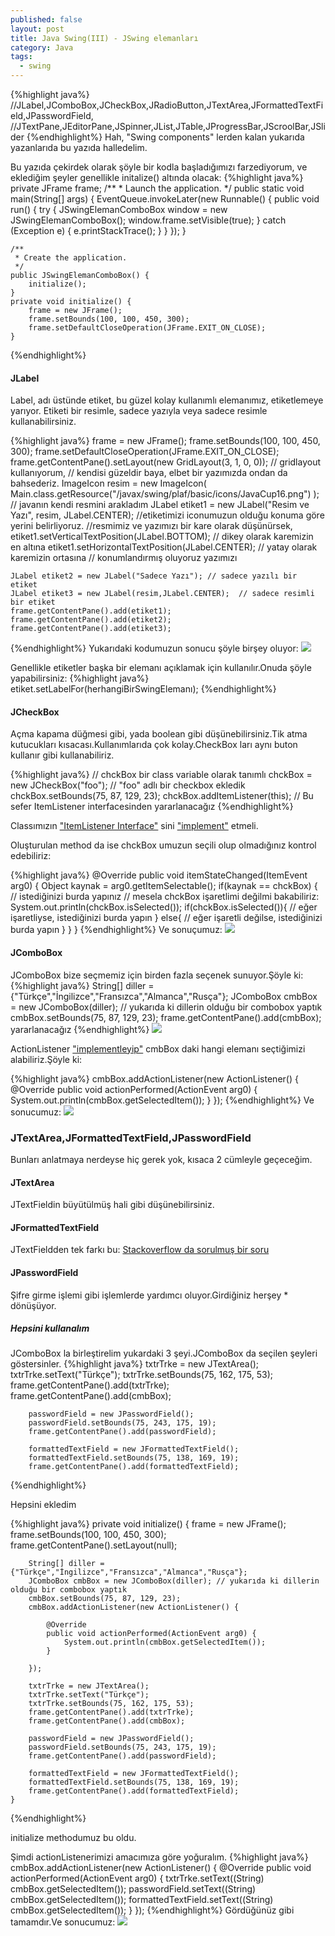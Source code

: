 ```yaml
---
published: false
layout: post
title: Java Swing(III) - JSwing elemanları
category: Java
tags:
  - swing
---
```

{%highlight java%}
//JLabel,JComboBox,JCheckBox,JRadioButton,JTextArea,JFormattedTextField,JPasswordField,
//JTextPane,JEditorPane,JSpinner,JList,JTable,JProgressBar,JScroolBar,JSlider
{%endhighlight%}
Hah, "Swing components" lerden kalan yukarıda yazanlarıda bu yazıda halledelim.

Bu yazıda çekirdek olarak şöyle bir kodla başladığımızı farzediyorum, ve eklediğim şeyler genellikle initalize() altında olacak:
{%highlight java%}
	private JFrame frame;
	/**
	 * Launch the application.
	 */
	public static void main(String[] args) {
		EventQueue.invokeLater(new Runnable() {
			public void run() {
				try {
					JSwingElemanComboBox window = new JSwingElemanComboBox();
					window.frame.setVisible(true);
				} catch (Exception e) {
					e.printStackTrace();
				}
			}
		});
	}

	/**
	 * Create the application.
	 */
	public JSwingElemanComboBox() {
		initialize();
	}
	private void initialize() {
		frame = new JFrame();
		frame.setBounds(100, 100, 450, 300);
		frame.setDefaultCloseOperation(JFrame.EXIT_ON_CLOSE);
	}
{%endhighlight%}
#### JLabel

Label, adı üstünde etiket, bu güzel kolay kullanımlı elemanımız, etiketlemeye yarıyor.
Etiketi bir resimle, sadece yazıyla veya sadece resimle kullanabilirsiniz.

{%highlight java%}
	frame = new JFrame();
	frame.setBounds(100, 100, 450, 300);
	frame.setDefaultCloseOperation(JFrame.EXIT_ON_CLOSE);
	frame.getContentPane().setLayout(new GridLayout(3, 1, 0, 0)); 
    // gridlayout kullanıyorum,
    // kendisi güzeldir baya, elbet bir yazımızda ondan da bahsederiz.
    ImageIcon resim =  new ImageIcon(
        Main.class.getResource("/javax/swing/plaf/basic/icons/JavaCup16.png")
    ); // javanın kendi resmini arakladım
	JLabel etiket1 = new JLabel("Resim ve Yazı",
                 resim,
                 JLabel.CENTER);
	//etiketimizi iconumuzun olduğu konuma göre yerini belirliyoruz.
	//resmimiz ve yazımızı bir kare olarak düşünürsek, 
	etiket1.setVerticalTextPosition(JLabel.BOTTOM); // dikey olarak karemizin en altına
	etiket1.setHorizontalTextPosition(JLabel.CENTER); // yatay olarak karemizin ortasına
	// konumlandırmış oluyoruz yazımızı
  
	JLabel etiket2 = new JLabel("Sadece Yazı"); // sadece yazılı bir etiket
	JLabel etiket3 = new JLabel(resim,JLabel.CENTER);  // sadece resimli bir etiket
	frame.getContentPane().add(etiket1);
	frame.getContentPane().add(etiket2);
	frame.getContentPane().add(etiket3);
        
{%endhighlight%}
Yukarıdaki kodumuzun sonucu şöyle birşey oluyor:
<img src="/images/javaswing/javaswing3/1.png" />

Genellikle etiketler başka bir elemanı açıklamak için kullanılır.Onuda şöyle yapabilirsiniz:
{%highlight java%}
	etiket.setLabelFor(herhangiBirSwingElemanı);
{%endhighlight%}

#### JCheckBox
Açma kapama düğmesi gibi, yada boolean gibi düşünebilirsiniz.Tik atma kutucukları kısacası.Kullanımlarıda çok kolay.CheckBox ları aynı buton kullanır gibi kullanabiliriz.

{%highlight java%}
	// chckBox bir class variable olarak tanımlı
	chckBox = new JCheckBox("foo"); // "foo" adlı bir checkbox ekledik
	chckBox.setBounds(75, 87, 129, 23);
    chckBox.addItemListener(this); // Bu sefer ItemListener interfacesinden yararlanacağız
{%endhighlight%}

Classımızın ["ItemListener Interface"](https://docs.oracle.com/javase/7/docs/api/java/awt/event/ItemListener.html) sini ["implement"](http://selimkaratas.com.tr/wp/javada-interface.html) etmeli.

Oluşturulan method da ise chckBox umuzun seçili olup olmadığınız kontrol edebiliriz:

{%highlight java%}
	@Override
	public void itemStateChanged(ItemEvent arg0) {
		Object kaynak = arg0.getItemSelectable();
		if(kaynak == chckBox) {
        	// istediğinizi burda yapınız
            // mesela chckBox işaretlimi değilmi bakabiliriz:
        	System.out.println(chckBox.isSelected());
			if(chckBox.isSelected()){
            	// eğer işaretliyse, istediğinizi burda yapın
            }
            else{
            	// eğer işaretli değilse, istediğinizi burda yapın
            }
		}
	}
{%endhighlight%}
Ve sonuçumuz:
<img src="/images/javaswing/javaswing3/2.gif" />

#### JComboBox

JComboBox bize seçmemiz için birden fazla seçenek sunuyor.Şöyle ki:
{%highlight java%}
	String[] diller = {"Türkçe","İngilizce","Fransızca","Almanca","Rusça"};
	JComboBox cmbBox = new JComboBox(diller); // yukarıda ki dillerin olduğu bir combobox yaptık
	cmbBox.setBounds(75, 87, 129, 23);
    frame.getContentPane().add(cmbBox);
yararlanacağız
{%endhighlight%}
<img src="/images/javaswing/javaswing3/3.png" />

ActionListener ["implementleyip"](http://selimkaratas.com.tr/wp/javada-interface.html) cmbBox daki hangi elemanı seçtiğimizi alabiliriz.Şöyle ki:

{%highlight java%}
		cmbBox.addActionListener(new ActionListener() {
			@Override
			public void actionPerformed(ActionEvent arg0) {
				System.out.println(cmbBox.getSelectedItem());
			}
		});
{%endhighlight%}
Ve sonucumuz:
<img src="/images/javaswing/javaswing3/4.gif" />

### JTextArea,JFormattedTextField,JPasswordField
Bunları anlatmaya nerdeyse hiç gerek yok, kısaca 2 cümleyle geçeceğim.

#### JTextArea
JTextFieldin büyütülmüş hali gibi düşünebilirsiniz.

#### JFormattedTextField
JTextFieldden tek farkı bu:
[Stackoverflow da sorulmuş bir soru](https://stackoverflow.com/questions/21190260/jformattedtextfield-instead-of-jtextfield)

#### JPasswordField
Şifre girme işlemi gibi işlemlerde yardımcı oluyor.Girdiğiniz herşey * dönüşüyor.

##### Hepsini kullanalım
JComboBox la birleştirelim yukardaki 3 şeyi.JComboBox da seçilen şeyleri göstersinler.
{%highlight java%}
		txtrTrke = new JTextArea();
		txtrTrke.setText("Türkçe");
		txtrTrke.setBounds(75, 162, 175, 53);
		frame.getContentPane().add(txtrTrke);
		frame.getContentPane().add(cmbBox);
		
		passwordField = new JPasswordField();
		passwordField.setBounds(75, 243, 175, 19);
		frame.getContentPane().add(passwordField);
		
		formattedTextField = new JFormattedTextField();
		formattedTextField.setBounds(75, 138, 169, 19);
		frame.getContentPane().add(formattedTextField);
{%endhighlight%}

Hepsini ekledim

{%highlight java%}
	private void initialize() {
		frame = new JFrame();
		frame.setBounds(100, 100, 450, 300);
		frame.getContentPane().setLayout(null);
		
		String[] diller = {"Türkçe","İngilizce","Fransızca","Almanca","Rusça"};
		JComboBox cmbBox = new JComboBox(diller); // yukarıda ki dillerin olduğu bir combobox yaptık
		cmbBox.setBounds(75, 87, 129, 23);
		cmbBox.addActionListener(new ActionListener() {

			@Override
			public void actionPerformed(ActionEvent arg0) {
				System.out.println(cmbBox.getSelectedItem());
			}
			
		});
		
		txtrTrke = new JTextArea();
		txtrTrke.setText("Türkçe");
		txtrTrke.setBounds(75, 162, 175, 53);
		frame.getContentPane().add(txtrTrke);
		frame.getContentPane().add(cmbBox);
		
		passwordField = new JPasswordField();
		passwordField.setBounds(75, 243, 175, 19);
		frame.getContentPane().add(passwordField);
		
		formattedTextField = new JFormattedTextField();
		formattedTextField.setBounds(75, 138, 169, 19);
		frame.getContentPane().add(formattedTextField);
	}
{%endhighlight%}

initialize methodumuz bu oldu.

Şimdi actionListenerimizi amacımıza göre yoğuralım.
{%highlight java%}
		cmbBox.addActionListener(new ActionListener() {
			@Override
			public void actionPerformed(ActionEvent arg0) {
            	txtrTrke.setText((String) cmbBox.getSelectedItem());
				passwordField.setText((String) cmbBox.getSelectedItem());
				formattedTextField.setText((String) cmbBox.getSelectedItem());
			}
		}); 
{%endhighlight%}
Gördüğünüz gibi tamamdır.Ve sonucumuz:
<img src="/images/javaswing/javaswing3/5.gif" />
